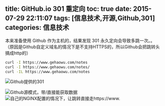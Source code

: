 title: GitHub.io 301 重定向
toc: true
date: 2015-07-29 22:11:07
tags: [信息技术,开源,Github,301]
categories: 信息技术
---

本来准备使用 Github 作为主机的，结果发现 301 永久定向会导致多跳一次。。
（原因是Github自定义域名的情况下是不支持HTTPS的，所以Github会把跳转头搞成http的）

```sh
curl -I https://www.gehaowu.com/notes
curl -I https://www.gehaowu.com/notes/
curl -IL https://www.gehaowu.com/notes
```

![Github提供的301](//dn-nimages.qbox.me/2015/07/githubcname1.png)
<!--more-->
![Github源模式，带/直接能获取数据](//dn-nimages.qbox.me/2015/07/githubcname2.png)
![自己的NGINX配置的情况下，让跳转直接走https://www.](//dn-nimages.qbox.me/2015/07/githubcname3.png)